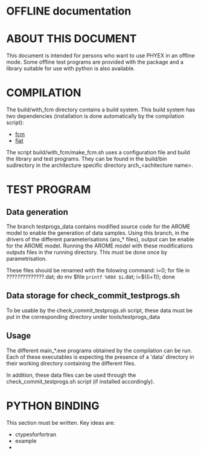 # OFFLINE documentation

# ABOUT THIS DOCUMENT

This document is intended for persons who want to use PHYEX in an offline mode.
Some offline test programs are provided with the package and a library suitable for use with python is also available.

# COMPILATION

The build/with\_fcm directory contains a build system.
This build system has two dependencies (installation is done automatically by the compilation script):
 - [fcm](https://metomi.github.io/fcm/doc/user_guide/)
 - [fiat](https://github.com/ecmwf-ifs/fiat)

The script build/with\_fcm/make\_fcm.sh uses a configuration file and build the library and test programs.
They can be found in the build/bin sudirectory in the architecture specific directory arch\_\<achitecture name\>.

# TEST PROGRAM

## Data generation

The branch testprogs\_data contains modified source code for the AROME model to enable the generation of data samples.
Using this branch, in the drivers of the different parameterisations (aro\_\* files), output can be enable for the AROME model.
Running the AROME model with these modifications outputs files in the running directory.
This must be done once by parametrisation.

These files should be renamed with the folowing command:
i=0; for file in ????_??_????????.dat; do mv $file `printf %08d $i`.dat; i=$((i+1)); done

## Data storage for check\_commit\_testprogs.sh

To be usable by the check\_commit\_testprogs.sh script, these data must be put in the corresponding directory under tools/testprogs\_data

## Usage

The different main\_\*.exe programs obtained by the compilation can be run. Each of these executables is expecting the presence of a 'data' directory in their working directory containing the different files.

In addition, these data files can be used through the check\_commit\_testprogs.sh script (if installed accordingly).

# PYTHON BINDING

This section must be written. Key ideas are:
  - ctypesforfortran
  - example
- 
